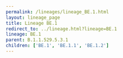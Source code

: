 ```yaml
---
permalink: /lineages/lineage_BE.1.html
layout: lineage_page
title: Lineage BE.1
redirect_to: ../lineage.html?lineage=BE.1
lineage: BE.1
parent: B.1.1.529.5.3.1
children: ['BE.1', 'BE.1.1', 'BE.1.2']
---
```

